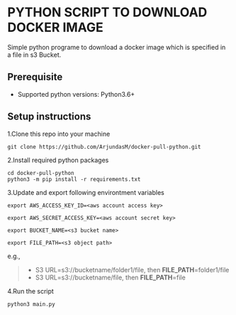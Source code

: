 
# PYTHON SCRIPT TO DOWNLOAD DOCKER IMAGE
Simple python programe to download a docker image which is specified in a file in s3 Bucket.

## Prerequisite

- Supported python versions: Python3.6+


## Setup instructions

1.Clone this repo into your machine
```
git clone https://github.com/ArjundasM/docker-pull-python.git
```

2.Install required python packages

```
cd docker-pull-python
python3 -m pip install -r requirements.txt
```

3.Update and export following environtment variables
```
export AWS_ACCESS_KEY_ID=<aws account access key>
```
```
export AWS_SECRET_ACCESS_KEY=<aws account secret key>
```
```
export BUCKET_NAME=<s3 bucket name>
```
```
export FILE_PATH=<s3 object path>
```
e.g., 
> - S3 URL=s3://bucketname/folder1/file, then **FILE_PATH**=folder1/file
> - S3 URL=s3://bucketname/file, then **FILE_PATH**=file

4.Run the script

```
python3 main.py
```
